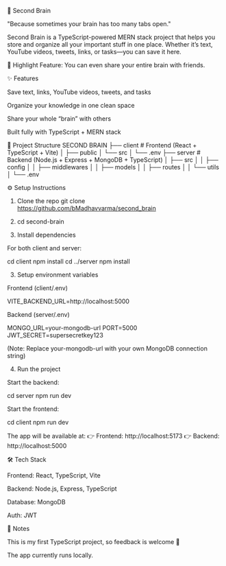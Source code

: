🧠 Second Brain

"Because sometimes your brain has too many tabs open."

Second Brain is a TypeScript-powered MERN stack project that helps you store and organize all your important stuff in one place.
Whether it’s text, YouTube videos, tweets, links, or tasks—you can save it here.

🚀 Highlight Feature: You can even share your entire brain with friends.

✨ Features

Save text, links, YouTube videos, tweets, and tasks

Organize your knowledge in one clean space

Share your whole “brain” with others

Built fully with TypeScript + MERN stack

📂 Project Structure
SECOND BRAIN
├── client      # Frontend (React + TypeScript + Vite)
│   ├── public
│   └── src
│   └── .env
├── server      # Backend (Node.js + Express + MongoDB + TypeScript)
│   ├── src
│   │   ├── config
│   │   ├── middlewares
│   │   ├── models
│   │   ├── routes
│   │   └── utils
│   └── .env

⚙️ Setup Instructions
1. Clone the repo
git clone https://github.com/bMadhavvarma/second_brain

2. cd second-brain

3. Install dependencies

For both client and server:

cd client
npm install
cd ../server
npm install

3. Setup environment variables

Frontend (client/.env)

VITE_BACKEND_URL=http://localhost:5000


Backend (server/.env)

MONGO_URL=your-mongodb-url
PORT=5000
JWT_SECRET=supersecretkey123


(Note: Replace your-mongodb-url with your own MongoDB connection string)

4. Run the project

Start the backend:

cd server
npm run dev


Start the frontend:

cd client
npm run dev


The app will be available at:
👉 Frontend: http://localhost:5173
👉 Backend: http://localhost:5000

🛠️ Tech Stack

Frontend: React, TypeScript, Vite

Backend: Node.js, Express, TypeScript

Database: MongoDB

Auth: JWT

📌 Notes

This is my first TypeScript project, so feedback is welcome 🙌

The app currently runs locally.
